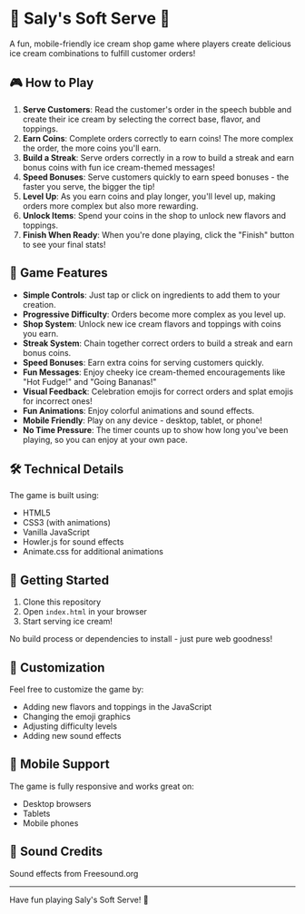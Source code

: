 # 🍦 Saly's Soft Serve 🍦

A fun, mobile-friendly ice cream shop game where players create delicious ice cream combinations to fulfill customer orders!

## 🎮 How to Play

1. **Serve Customers**: Read the customer's order in the speech bubble and create their ice cream by selecting the correct base, flavor, and toppings.
2. **Earn Coins**: Complete orders correctly to earn coins! The more complex the order, the more coins you'll earn.
3. **Build a Streak**: Serve orders correctly in a row to build a streak and earn bonus coins with fun ice cream-themed messages!
4. **Speed Bonuses**: Serve customers quickly to earn speed bonuses - the faster you serve, the bigger the tip!
5. **Level Up**: As you earn coins and play longer, you'll level up, making orders more complex but also more rewarding.
6. **Unlock Items**: Spend your coins in the shop to unlock new flavors and toppings.
7. **Finish When Ready**: When you're done playing, click the "Finish" button to see your final stats!

## 🍨 Game Features

- **Simple Controls**: Just tap or click on ingredients to add them to your creation.
- **Progressive Difficulty**: Orders become more complex as you level up.
- **Shop System**: Unlock new ice cream flavors and toppings with coins you earn.
- **Streak System**: Chain together correct orders to build a streak and earn bonus coins.
- **Speed Bonuses**: Earn extra coins for serving customers quickly.
- **Fun Messages**: Enjoy cheeky ice cream-themed encouragements like "Hot Fudge!" and "Going Bananas!"
- **Visual Feedback**: Celebration emojis for correct orders and splat emojis for incorrect ones!
- **Fun Animations**: Enjoy colorful animations and sound effects.
- **Mobile Friendly**: Play on any device - desktop, tablet, or phone!
- **No Time Pressure**: The timer counts up to show how long you've been playing, so you can enjoy at your own pace.

## 🛠️ Technical Details

The game is built using:
- HTML5
- CSS3 (with animations)
- Vanilla JavaScript
- Howler.js for sound effects
- Animate.css for additional animations

## 🚀 Getting Started

1. Clone this repository
2. Open `index.html` in your browser
3. Start serving ice cream!

No build process or dependencies to install - just pure web goodness!

## 🎨 Customization

Feel free to customize the game by:
- Adding new flavors and toppings in the JavaScript
- Changing the emoji graphics
- Adjusting difficulty levels
- Adding new sound effects

## 📱 Mobile Support

The game is fully responsive and works great on:
- Desktop browsers
- Tablets
- Mobile phones

## 🎵 Sound Credits

Sound effects from Freesound.org

---

Have fun playing Saly's Soft Serve! 🍦 